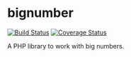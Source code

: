 # bignumber

[![Build Status](https://travis-ci.org/phpmath/bignumber.svg?branch=master)](https://travis-ci.org/phpmath/bignumber)
[![Coverage Status](https://coveralls.io/repos/phpmath/bignumber/badge.svg)](https://coveralls.io/r/phpmath/bignumber)

A PHP library to work with big numbers.
